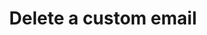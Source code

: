 ---
# -------------------------- #
#      ENDPOINT DETAILS      #
# -------------------------- #

content-type: "api-endpoint"
endpoint: "notifications"
key: "delete-custom-notification-recipient"
version: "1"


# -------------------------- #
#       METHOD DETAILS       #
# -------------------------- #

title: "Delete a custom email"
method: "delete"
short-url: |
  {{ api.core-objects.notifications.custom-emails.delete.name | flatify }}
full-url: |
  {{ api.base-url }}{{ endpoint.short-url | flatify }}
short: "{{ api.core-objects.notifications.custom-emails.delete.description }}"
description: |
  {{ api.core-objects.notifications.custom-emails.delete.description }}

  **Note**: To use this endpoint, your Stitch plan must include access to the [Custom notification list]({{ link.account.customize-notifications | prepend: site.baseurl }}) feature.


# -------------------------- #
#       METHOD ARGUMENTS     #
# -------------------------- #

arguments:
  - name: "id"
    required: true
    type: "path parameter"
    description: "A path parameter corresponding to the unique ID of the custom notification recipient to be deleted."
    example-value: |
      22

# -------------------------- #
#           RETURNS          #
# -------------------------- #

returns: |
  If successful, the API will return a status of <code class="api success">200 OK</code> and an array containing `1`, indicating that one custom notification recipient was successfully deleted.

# ------------------------------ #
#   EXAMPLE REQUEST & RESPONSES  #
# ------------------------------ #

examples:
  - type: "Request"
    language: "json"
    code: |
      {% assign right-bracket = "}" %}
      curl -X {{ endpoint.method | upcase }} {{ endpoint.full-url | flatify | replace: "{id","22" | remove: right-bracket | strip_newlines }}
           -H "Authorization: Bearer <ACCESS_TOKEN>" 
           -H "Content-Type: application/json"

  - type: "Responses"
    language: "json"
    code: |
      [
        1
      ]

  - type: "Errors"
    error-file: "custom-email-notifications"
  # The errors live in: _data/connect/response-codes/replication-jobs.yml
---
